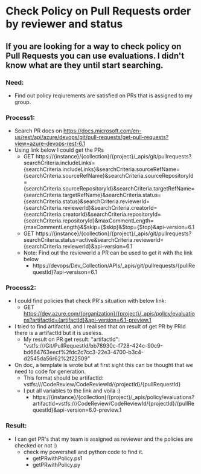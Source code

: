 # Check Policy on Pull Requests order by reviewer and status
## If you are looking for a way to check policy on Pull Requests you can use evaluations. I didn't know what are they until start searching. 
### Need:
 - Find out policy reqiurements are satisfied on PRs that is assigned to my group. 
### Process1:
 - Search PR docs on https://docs.microsoft.com/en-us/rest/api/azure/devops/git/pull-requests/get-pull-requests?view=azure-devops-rest-6.1
 - Using link below I could get the PRs
   - GET https://{instance}/{collection}/{project}/_apis/git/pullrequests?searchCriteria.includeLinks={searchCriteria.includeLinks}&searchCriteria.sourceRefName={searchCriteria.sourceRefName}&searchCriteria.sourceRepositoryId={searchCriteria.sourceRepositoryId}&searchCriteria.targetRefName={searchCriteria.targetRefName}&searchCriteria.status={searchCriteria.status}&searchCriteria.reviewerId={searchCriteria.reviewerId}&searchCriteria.creatorId={searchCriteria.creatorId}&searchCriteria.repositoryId={searchCriteria.repositoryId}&maxCommentLength={maxCommentLength}&$skip={$skip}&$top={$top}&api-version=6.1
   - GET https://{instance}/{collection}/{project}/_apis/git/pullrequests?searchCriteria.status=active&searchCriteria.reviewerId={searchCriteria.reviewerId}&api-version=6.1
   - Note: Find out the reviewerId a PR can be used to get it with the link below
     - https://devops/Dev_Collection/APIs/_apis/git/pullrequests/{pullRequestId}?api-versison=6.1

### Process2:
 - I could find policies that check PR's situation with below link:
   - GET https://dev.azure.com/{organization}/{project}/_apis/policy/evaluations?artifactId={artifactId}&api-version=6.1-preview.1 
 - I tried to find artifactId, and I realised that on result of get PR by PRId there is a artifactId but it is useless. 
   - My result on PR get result: "artifactId": "vstfs:///Git/PullRequestId/bb78930c-f728-424c-90c9-bd664763eecf%2fdc2c7cc3-22e3-4700-b3c4-d2545da56r62%2f22509" 
 - On doc, a template is wrote but at first sight this can be thought that we need to code for generation. 
   - This format should be artifactId: vstfs:///CodeReview/CodeReviewId/{projectId}/{pullRequestId} 
   - I put all variables to the link and voila :)
     -  https://{instance}/{collection}/{project}/_apis/policy/evaluations?artifactId=vstfs:///CodeReview/CodeReviewId/{projectId}/{pullRequestId}&api-version=6.0-preview.1
 
 ### Result:
  - I can get PR's that my team is assigned as reviewer and the policies are checked or not :)
    - check my powershell and python code to find it. 
      - getPRwithPolicy.ps1
      - getPRwithPolicy.py  
